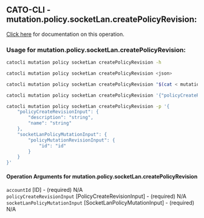 
## CATO-CLI - mutation.policy.socketLan.createPolicyRevision:
[Click here](https://api.catonetworks.com/documentation/#mutation-mutation.policy.socketLan.createPolicyRevision) for documentation on this operation.

### Usage for mutation.policy.socketLan.createPolicyRevision:

```bash
catocli mutation policy socketLan createPolicyRevision -h

catocli mutation policy socketLan createPolicyRevision <json>

catocli mutation policy socketLan createPolicyRevision "$(cat < mutation.policy.socketLan.createPolicyRevision.json)"

catocli mutation policy socketLan createPolicyRevision '{"policyCreateRevisionInput":{"description":"string","name":"string"},"socketLanPolicyMutationInput":{"policyMutationRevisionInput":{"id":"id"}}}'

catocli mutation policy socketLan createPolicyRevision -p '{
    "policyCreateRevisionInput": {
        "description": "string",
        "name": "string"
    },
    "socketLanPolicyMutationInput": {
        "policyMutationRevisionInput": {
            "id": "id"
        }
    }
}'
```

#### Operation Arguments for mutation.policy.socketLan.createPolicyRevision ####

`accountId` [ID] - (required) N/A    
`policyCreateRevisionInput` [PolicyCreateRevisionInput] - (required) N/A    
`socketLanPolicyMutationInput` [SocketLanPolicyMutationInput] - (required) N/A    
